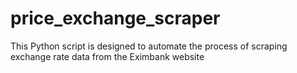 # price_exchange_scraper
This Python script is designed to automate the process of scraping exchange rate data from the Eximbank website
